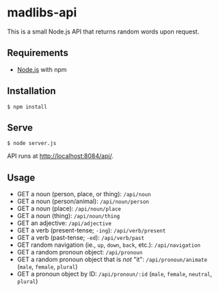# madlibs-api

This is a small Node.js API that returns random words upon request.

## Requirements

* [Node.js](https://nodejs.org) with npm

## Installation

```
$ npm install
```

## Serve

```
$ node server.js
```

API runs at [http://localhost:8084/api/](http://localhost:8084/api/).

## Usage

* GET a noun (person, place, or thing): `/api/noun`
* GET a noun (person/animal): `/api/noun/person`
* GET a noun (place): `/api/noun/place`
* GET a noun (thing): `/api/noun/thing`
* GET an adjective: `/api/adjective`
* GET a verb (present-tense; `-ing`): `/api/verb/present`
* GET a verb (past-tense; `-ed`): `/api/verb/past`
* GET random navigation (ie., `up`, `down`, `back`, etc.): `/api/navigation`
* GET a random pronoun object: `/api/pronoun`
* GET a random pronoun object that is _not_ "it": `/api/pronoun/animate` (`male`, `female`, `plural`)
* GET a pronoun object by ID: `/api/pronoun/:id` (`male`, `female`, `neutral`, `plural`)
